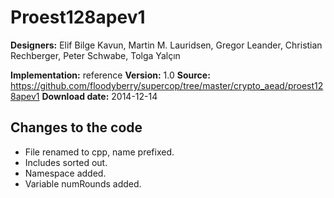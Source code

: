 # Proest128apev1

**Designers:** Elif Bilge Kavun, Martin M. Lauridsen, Gregor Leander, Christian Rechberger, Peter Schwabe, Tolga Yalçın

**Implementation:** reference
**Version:** 1.0
**Source:** https://github.com/floodyberry/supercop/tree/master/crypto_aead/proest128apev1
**Download date:** 2014-12-14

## Changes to the code

* File renamed to cpp, name prefixed.
* Includes sorted out.
* Namespace added.
* Variable numRounds added.
